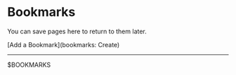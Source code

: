 # Bookmarks

You can save pages here to return to them later.

[Add a Bookmark](bookmarks: Create)

---

$BOOKMARKS
